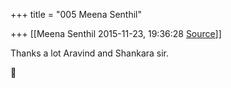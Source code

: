+++
title = "005 Meena Senthil"

+++
[[Meena Senthil	2015-11-23, 19:36:28 [Source](https://groups.google.com/g/samskrita/c/ju0Zw9aXtiY)]]



Thanks a lot Aravind and Shankara sir.




